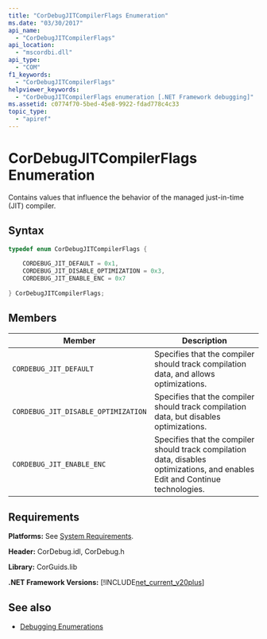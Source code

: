 ```yaml
---
title: "CorDebugJITCompilerFlags Enumeration"
ms.date: "03/30/2017"
api_name: 
  - "CorDebugJITCompilerFlags"
api_location: 
  - "mscordbi.dll"
api_type: 
  - "COM"
f1_keywords: 
  - "CorDebugJITCompilerFlags"
helpviewer_keywords: 
  - "CorDebugJITCompilerFlags enumeration [.NET Framework debugging]"
ms.assetid: c0774f70-5bed-45e8-9922-fdad778c4c33
topic_type: 
  - "apiref"
---
```

# CorDebugJITCompilerFlags Enumeration
Contains values that influence the behavior of the managed just-in-time (JIT) compiler.  
  
## Syntax  
  
```cpp  
typedef enum CorDebugJITCompilerFlags {  
  
    CORDEBUG_JIT_DEFAULT = 0x1,  
    CORDEBUG_JIT_DISABLE_OPTIMIZATION = 0x3,  
    CORDEBUG_JIT_ENABLE_ENC = 0x7  
  
} CorDebugJITCompilerFlags;  
```  
  
## Members  
  
|Member|Description|  
|------------|-----------------|  
|`CORDEBUG_JIT_DEFAULT`|Specifies that the compiler should track compilation data, and allows optimizations.|  
|`CORDEBUG_JIT_DISABLE_OPTIMIZATION`|Specifies that the compiler should track compilation data, but disables optimizations.|  
|`CORDEBUG_JIT_ENABLE_ENC`|Specifies that the compiler should track compilation data, disables optimizations, and enables Edit and Continue technologies.|  
  
## Requirements  
 **Platforms:** See [System Requirements](../../../../docs/framework/get-started/system-requirements.md).  
  
 **Header:** CorDebug.idl, CorDebug.h  
  
 **Library:** CorGuids.lib  
  
 **.NET Framework Versions:** [!INCLUDE[net_current_v20plus](../../../../includes/net-current-v20plus-md.md)]  
  
## See also

- [Debugging Enumerations](../../../../docs/framework/unmanaged-api/debugging/debugging-enumerations.md)
